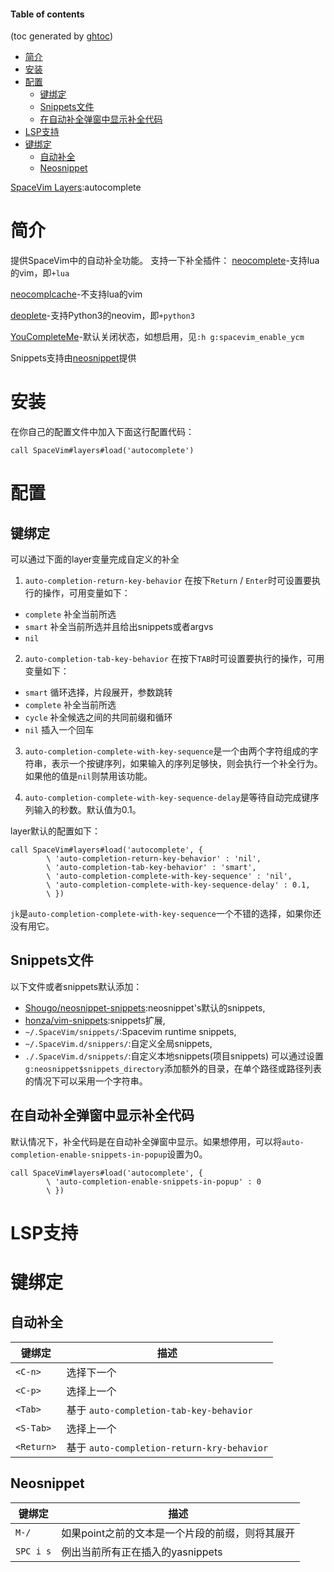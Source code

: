 #### Table of contents
(toc generated by [ghtoc](https://github.com/sk1418/ghtoc))
- [简介](#简介)
- [安装](#安装)
- [配置](#配置)
    - [键绑定](#键绑定)
    - [Snippets文件](#Snippets文件)
    - [在自动补全弹窗中显示补全代码](#在自动补全弹窗中显示补全代码)
- [LSP支持](#LSP支持)
- [键绑定](#键绑定)
    - [自动补全](#自动补全)
    - [Neosnippet](#Neosnippet)

[SpaceVim Layers](../layers.md):autocomplete


# 简介
提供SpaceVim中的自动补全功能。
支持一下补全插件：
[neocomplete](https://github.com/Shougo/neocomplete.vim)-支持lua的vim，即`+lua`

[neocomplcache](https://github.com/Shougo/neocomplcache.vim)-不支持lua的vim

[deoplete](https://github.com/Shougo/deoplete.nvim)-支持Python3的neovim，即`+python3`

[YouCompleteMe](https://github.com/Valloric/YouCompleteMe)-默认关闭状态，如想启用，见`:h g:spacevim_enable_ycm`

Snippets支持由[neosnippet](https://github.com/Shougo/neosnippet.vim)提供
# 安装
在你自己的配置文件中加入下面这行配置代码：
```vim
call SpaceVim#layers#load('autocomplete')
```
# 配置
## 键绑定
可以通过下面的layer变量完成自定义的补全
1. `auto-completion-return-key-behavior` 在按下`Return` / `Enter`时可设置要执行的操作，可用变量如下：
 * `complete` 补全当前所选
 * `smart` 补全当前所选并且给出snippets或者argvs
 * `nil`

2. `auto-completion-tab-key-behavior` 在按下`TAB`时可设置要执行的操作，可用变量如下：
 * `smart` 循环选择，片段展开，参数跳转
 * `complete` 补全当前所选
 * `cycle` 补全候选之间的共同前缀和循环
 * `nil` 插入一个回车

3. `auto-completion-complete-with-key-sequence`是一个由两个字符组成的字符串，表示一个按键序列，如果输入的序列足够快，则会执行一个补全行为。如果他的值是`nil`则禁用该功能。

4. `auto-completion-complete-with-key-sequence-delay`是等待自动完成键序列输入的秒数。默认值为0.1。

layer默认的配置如下：
```vim
call SpaceVim#layers#load('autocomplete', {
        \ 'auto-completion-return-key-behavior' : 'nil',
        \ 'auto-completion-tab-key-behavior' : 'smart',
        \ 'auto-completion-complete-with-key-sequence' : 'nil',
        \ 'auto-completion-complete-with-key-sequence-delay' : 0.1,
        \ })
```
`jk`是`auto-completion-complete-with-key-sequence`一个不错的选择，如果你还没有用它。

## Snippets文件
以下文件或者snippets默认添加：
* [Shougo/neosnippet-snippets](https://github.com/Shougo/neosnippet-snippets):neosnippet's默认的snippets,
* [honza/vim-snippets](https://github.com/honza/vim-snippets):snippets扩展,
* `~/.SpaceVim/snippets/`:Spacevim runtime snippets,
* `~/.SpaceVim.d/snippers/`:自定义全局snippets,
* `./.SpaceVim.d/snippets/`:自定义本地snippets(项目snippets)
可以通过设置`g:neosnippet$snippets_directory`添加额外的目录，在单个路径或路径列表的情况下可以采用一个字符串。

## 在自动补全弹窗中显示补全代码
默认情况下，补全代码是在自动补全弹窗中显示。如果想停用，可以将`auto-completion-enable-snippets-in-popup`设置为0。
```vim
call SpaceVim#layers#load('autocomplete', {
        \ 'auto-completion-enable-snippets-in-popup' : 0
        \ })
```

# LSP支持
# 键绑定
## 自动补全
|键绑定|描述|
|-|-|
|`<C-n>`|选择下一个|
|`<C-p>`|选择上一个|
|`<Tab>`|基于 `auto-completion-tab-key-behavior`|
|`<S-Tab>`|选择上一个|
|`<Return>`|基于 `auto-completion-return-kry-behavior`
## Neosnippet
|键绑定|描述|
|-|-|
|`M-/`|如果point之前的文本是一个片段的前缀，则将其展开|
|`SPC i s`|例出当前所有正在插入的yasnippets|





